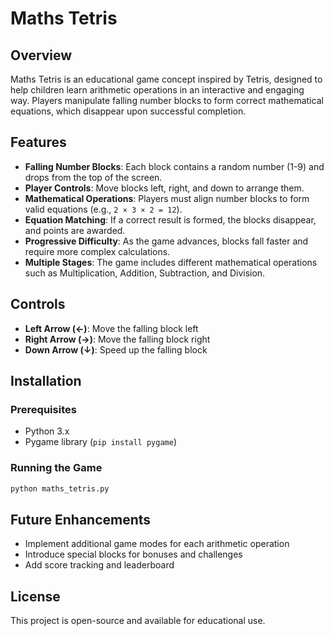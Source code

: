 # Maths Tetris

## Overview
Maths Tetris is an educational game concept inspired by Tetris, designed to help children learn arithmetic operations in an interactive and engaging way. Players manipulate falling number blocks to form correct mathematical equations, which disappear upon successful completion. 

## Features
- **Falling Number Blocks**: Each block contains a random number (1-9) and drops from the top of the screen.
- **Player Controls**: Move blocks left, right, and down to arrange them.
- **Mathematical Operations**: Players must align number blocks to form valid equations (e.g., `2 × 3 × 2 = 12`).
- **Equation Matching**: If a correct result is formed, the blocks disappear, and points are awarded.
- **Progressive Difficulty**: As the game advances, blocks fall faster and require more complex calculations.
- **Multiple Stages**: The game includes different mathematical operations such as Multiplication, Addition, Subtraction, and Division.

## Controls
- **Left Arrow (←)**: Move the falling block left
- **Right Arrow (→)**: Move the falling block right
- **Down Arrow (↓)**: Speed up the falling block

## Installation
### Prerequisites
- Python 3.x
- Pygame library (`pip install pygame`)

### Running the Game
```sh
python maths_tetris.py
```

## Future Enhancements
- Implement additional game modes for each arithmetic operation
- Introduce special blocks for bonuses and challenges
- Add score tracking and leaderboard

## License
This project is open-source and available for educational use.

